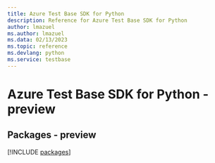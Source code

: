 ```yaml
---
title: Azure Test Base SDK for Python
description: Reference for Azure Test Base SDK for Python
author: lmazuel
ms.author: lmazuel
ms.data: 02/13/2023
ms.topic: reference
ms.devlang: python
ms.service: testbase
---
```

# Azure Test Base SDK for Python - preview
## Packages - preview
[!INCLUDE [packages](test-base-index.md)]